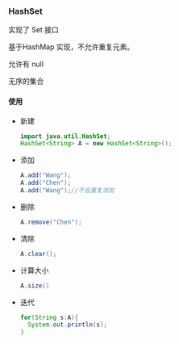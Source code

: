 ### HashSet

实现了 Set 接口

基于HashMap 实现，不允许重复元素。

允许有 null

无序的集合

#### 使用

- 新建

  ```java
  import java.util.HashSet;
  HashSet<String> A = new HashSet<String>();
  ```

- 添加

  ```java
  A.add("Wang");
  A.add("Chen");
  A.add("Wang");//不会重复添加
  ```

- 删除

  ```java
  A.remove("Chen");
  ```

- 清除

  ```java
  A.clear();
  ```

- 计算大小

  ```java
  A.size()
  ```

- 迭代

  ```java
  for(String s:A){
  	System.out.println(s);
  }
  ```

  

